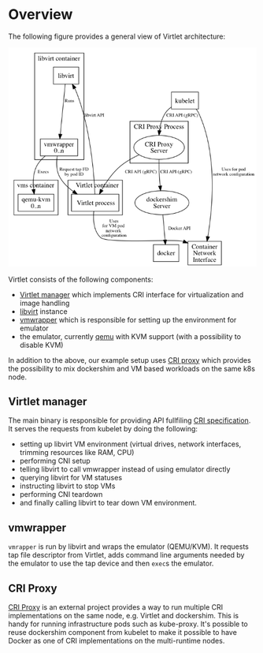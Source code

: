# Overview

The following figure provides a general view of Virtlet architecture:

![Virtlet Architecture](img/virtlet.png)

Virtlet consists of the following components:

* [Virtlet manager](https://github.com/Equinix-Metal/virtlet/tree/master/cmd/virtlet)
  which implements CRI interface for virtualization and image handling
* [libvirt](http://libvirt.org) instance
* [vmwrapper](https://github.com/Equinix-Metal/virtlet/tree/master/cmd/vmwrapper)
  which is responsible for setting up the environment for emulator
* the emulator, currently [qemu](http://www.qemu-project.org/) with
  KVM support (with a possibility to disable KVM)

In addition to the above, our example setup uses
[CRI proxy](https://github.com/Mirantis/criproxy) which provides the
possibility to mix dockershim and VM based workloads on the same k8s
node.

## Virtlet manager

The main binary is responsible for providing API fullfiling
[CRI specification](https://github.com/kubernetes/community/blob/master/contributors/devel/sig-node/container-runtime-interface.md).
It serves the requests from kubelet by doing the following:

* setting up libvirt VM environment (virtual drives, network
  interfaces, trimming resources like RAM, CPU)
* performing CNI setup
* telling libvirt to call vmwrapper instead of using emulator directly
* querying libvirt for VM statuses
* instructing libvirt to stop VMs
* performing CNI teardown
* and finally calling libvirt to tear down VM environment.

## vmwrapper

`vmrapper` is run by libvirt and wraps the emulator (QEMU/KVM).  It
requests tap file descriptor from Virtlet, adds command line
arguments needed by the emulator to use the tap device and then
`exec`s the emulator.

## CRI Proxy

[CRI Proxy](https://github.com/Mirantis/criproxy) is an external
project provides a way to run multiple CRI implementations on the same
node, e.g. Virtlet and dockershim. This is handy for running
infrastructure pods such as kube-proxy. It's possible to reuse
dockershim component from kubelet to make it possible to have Docker
as one of CRI implementations on the multi-runtime nodes.
